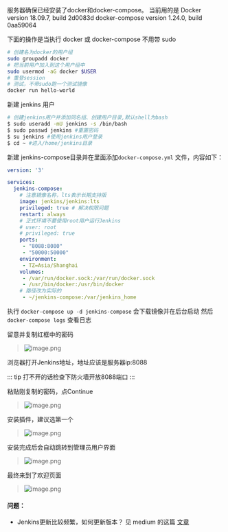 服务器确保已经安装了docker和docker-compose。
当前用的是
Docker version 18.09.7, build 2d0083d
docker-compose version 1.24.0, build 0aa59064

下面的操作是当执行 docker 或 docker-compose 不用带 sudo
```bash
# 创建名为docker的用户组
sudo groupadd docker
# 把当前用户加入到这个用户组中
sudo usermod -aG docker $USER
# 重登session
# 测试，不带sudo跑一个测试镜像
docker run hello-world
```

新建 jenkins 用户
```bash
# 创建jenkins用户并添加同名组、创建用户目录,默认shell为bash
$ sudo useradd -mU jenkins -s /bin/bash 
$ sudo passwd jenkins #重置密码
$ su jenkins #使用jenkins用户登录
$ cd ~ #进入/home/jenkins目录
```

新建 jenkins-compose目录并在里面添加`docker-compose.yml` 文件，内容如下：
```yaml
version: '3'

services:
  jenkins-compose:
    # 注意镜像名称，lts表示长期支持版
    image: jenkins/jenkins:lts
    privileged: true # 解决权限问题
    restart: always 
    # 正式环境不要使用root用户运行Jenkins
    # user: root
    # privileged: true
    ports:
     - "8088:8080"
     - "50000:50000"
    environment:
     - TZ=Asia/Shanghai
    volumes:
     - /var/run/docker.sock:/var/run/docker.sock
     - /usr/bin/docker:/usr/bin/docker
    # 路径改为实际的
     - ~/jenkins-compose:/var/jenkins_home
```

执行 `docker-compose up -d jenkins-compose` 会下载镜像并在后台启动
然后 `docker-compose logs`  查看日志

留意并复制红框中的密码

> ![image.png](https://hexo-blog.pek3b.qingstor.com/2019/8/24/16cc3eaa69000662?w=1240&h=606&f=png&s=478129)

浏览器打开Jenkins地址，地址应该是服务器ip:8088

::: tip
打不开的话检查下防火墙开放8088端口
:::

粘贴刚复制的密码，点Continue
> ![image.png](https://hexo-blog.pek3b.qingstor.com/2019/8/24/16cc3eaa6915503b?w=1240&h=907&f=png&s=139020)

安装插件，建议选第一个
> ![image.png](https://hexo-blog.pek3b.qingstor.com/2019/8/24/16cc3eaa69463235?w=1240&h=981&f=png&s=190192)

安装完成后会自动跳转到管理员用户界面
> ![image.png](https://hexo-blog.pek3b.qingstor.com/2019/8/24/16cc3eaa695b87a7?w=1240&h=909&f=png&s=76171)

最终来到了欢迎页面
> ![image.png](https://hexo-blog.pek3b.qingstor.com/2019/8/24/16cc3eaa697012dd?w=1240&h=671&f=png&s=99707)

#### 问题：
* Jenkins更新比较频繁，如何更新版本？
见 medium 的这篇 [文章](https://medium.com/@jimkang/how-to-start-a-new-jenkins-container-and-update-jenkins-with-docker-cf628aa495e9)
